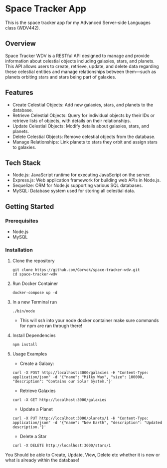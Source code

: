 # Space Tracker App

This is the space tracker app for my Advanced Server-side Languages class (WDV442).

## Overview 

Space Tracker WDV is a RESTful API designed to manage and provide information about celestial objects including galaxies, stars, and planets. This API allows users to create, retrieve, update, and delete data regarding these celestial entities and manage relationships between them—such as planets orbiting stars and stars being part of galaxies.

## Features

- Create Celestial Objects: Add new galaxies, stars, and planets to the database.
-  Retrieve Celestial Objects: Query for individual objects by their IDs or retrieve lists of objects, with details on their relationships.
-  Update Celestial Objects: Modify details about galaxies, stars, and planets.
-  Delete Celestial Objects: Remove celestial objects from the database.
-  Manage Relationships: Link planets to stars they orbit and assign stars to galaxies.

## Tech Stack

- Node.js: JavaScript runtime for executing JavaScript on the server.
- Express.js: Web application framework for building web APIs in Node.js.
- Sequelize: ORM for Node.js supporting various SQL databases.
- MySQL: Database system used for storing all celestial data.

## Getting Started

### Prerequisites

- Node.js
- MySQL

### Installation

1. Clone the repository
   ```
   git clone https://github.com/Gorvok/space-tracker-wdv.git
   cd space-tracker-wdv
   ```
2. Run Docker Container
    ```
   docker-compose up -d
   ```
3. In a new Terminal run 
    ```
   ./bin/node
   ```
   - This will ssh into your node docker container make sure commands for npm are ran through there!
4. Install Dependencies
    ```
    npm install
    ```
   
5. Usage Examples
    * Create a Galaxy:
    ```
   curl -X POST http://localhost:3000/galaxies -H "Content-Type: application/json" -d '{"name": "Milky Way", "size": 100000, "description": "Contains our Solar System."}'
   ```
   * Retrieve Galaxies
    ```
   curl -X GET http://localhost:3000/galaxies
   ```
   * Update a Planet
    ```
   curl -X PUT http://localhost:3000/planets/1 -H "Content-Type: application/json" -d '{"name": "New Earth", "description": "Updated description."}'
   ```
   * Delete a Star
    ```
   curl -X DELETE http://localhost:3000/stars/1
   ```
   
You Should be able to Create, Update, View, Delete etc whether it is new or what is already within the database!

